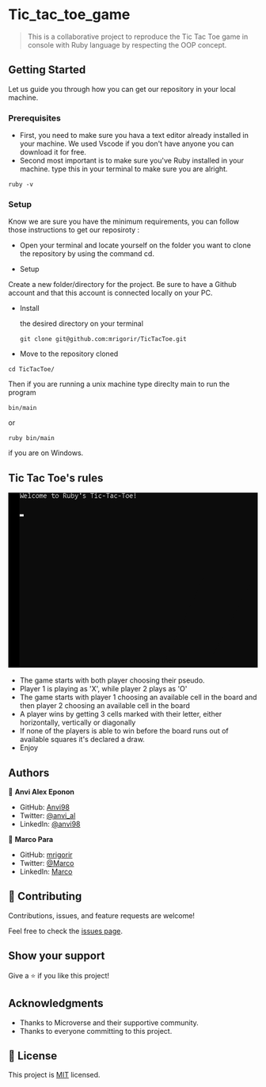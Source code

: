 # Tic_tac_toe_game


> This is a collaborative project to reproduce the Tic Tac Toe game in console with Ruby language by respecting the OOP concept.


## Getting Started

Let us guide you through how you can get our repository in your local machine.

### Prerequisites
- First, you need to make sure you hava a text editor already installed in your machine. We used Vscode if you don't have anyone you can download it for free.
- Second most important is to make sure you've Ruby installed in your machine. type this in your terminal to make sure you are alright.

```console
ruby -v
```

### Setup

Know we are sure you have the minimum requirements, you can follow those instructions to get our reposiroty :

* Open your terminal and locate yourself on the folder you want to clone the repository by using the command cd.

* Setup

Create a new folder/directory for the project.
Be sure to have a Github account and that this account is connected locally on your PC.

* Install

  the desired directory on your terminal
  ```
  git clone git@github.com:mrigorir/TicTacToe.git
  ```

* Move to the repository cloned

```
cd TicTacToe/
```
Then if you are running a unix machine type direclty main to run the program
````
bin/main
````
or 
```
ruby bin/main
```
if you are on Windows.

## Tic Tac Toe's rules

![screenshot](./tictactoe.gif)

- The game starts with both player choosing their pseudo.
- Player 1 is playing as 'X', while player 2 plays as 'O'
- The game starts with player 1 choosing an available cell in the board and then player 2 choosing an available cell in the board
- A player wins by getting 3 cells marked with their letter, either horizontally, vertically or diagonally
- If none of the players is able to win before the board runs out of available squares it's declared a draw.
- Enjoy

## Authors

👤 **Anvi Alex Eponon**

- GitHub: [Anvi98](https://github.com/Anvi98)
- Twitter: [@anvi_al](https://twitter.com/anvi_al)
- LinkedIn: [@anvi98](https://www.linkedin.com/in/anvi-alex-eponon/)

👤 **Marco Para**

- GitHub: [mrigorir](https://github.com/mrigorir)
- Twitter: [@Marco](https://twitter.com/marcoparra311)
- LinkedIn: [Marco](https://www.linkedin.com/in/marco-alonso-parra/)

## 🤝 Contributing

Contributions, issues, and feature requests are welcome!

Feel free to check the [issues page](https://github.com/mrigorir/TicTacToe/issues).

## Show your support

Give a ⭐️ if you like this project!

## Acknowledgments

- Thanks to Microverse and their supportive community.
- Thanks to everyone committing to this project.

## 📝 License

This project is [MIT](./LICENSE) licensed.
